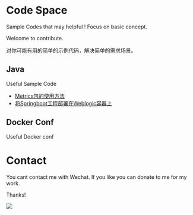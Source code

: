 # Code Space

Sample Codes that may helpful ! Focus on basic concept.

Welcome to contribute.

对你可能有用的简单的示例代码，解决简单的需求场景。

## Java 
Useful Sample Code
* [Metrics包的使用方法](http://www.edulinks.cn/2019/10/09/20191009-java-metrics/)
* [将Springboot工程部署在Weblogic容器上](http://www.edulinks.cn/2023/04/04/20230404-weblogic-intro/)

## Docker Conf
Useful Docker conf


# Contact

You cant contact me with Wechat.
If you like you can donate to me for my work.

Thanks!

![](https://images2018.cnblogs.com/blog/39469/201807/39469-20180710163655709-89635310.png)
